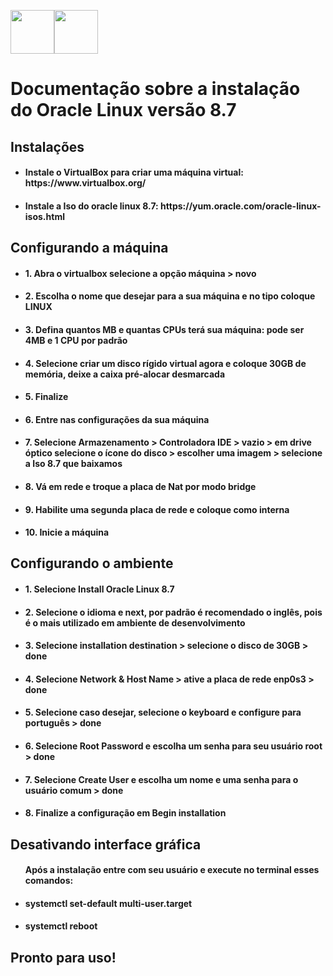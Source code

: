 <img style="width:70px; height:70px" src="https://cdn.jsdelivr.net/gh/devicons/devicon/icons/linux/linux-original.svg" /><img style="width:70px; height:70px" src="https://cdn.jsdelivr.net/gh/devicons/devicon/icons/oracle/oracle-original.svg" />
                    
# Documentação sobre a instalação do Oracle Linux versão 8.7

<h2>Instalações</h2>

<ul>
<h4><li>Instale o VirtualBox para criar uma máquina virtual: https://www.virtualbox.org/</li></h4>
<h4><li>Instale a Iso do oracle linux 8.7: https://yum.oracle.com/oracle-linux-isos.html</li></h4>
</ul>

<h2>Configurando a máquina</h2>
<ul>
<h4><li>1. Abra o virtualbox selecione a opção máquina > novo</li></h4>
<h4><li>2. Escolha o nome que desejar para a sua máquina e no tipo coloque LINUX</li></h4>
<h4><li>3. Defina quantos MB e quantas CPUs terá sua máquina: pode ser 4MB e 1 CPU por padrão</li></h4>
<h4><li>4. Selecione criar um disco rígido virtual agora e coloque 30GB de memória, deixe a caixa pré-alocar desmarcada</li></h4>
<h4><li>5. Finalize</li></h4>
<h4><li>6. Entre nas configurações da sua máquina</li></h4>
<h4><li>7. Selecione Armazenamento > Controladora IDE > vazio > em drive óptico selecione o ícone do disco > escolher uma imagem > selecione a Iso 8.7 que baixamos</li></h4>
<h4><li>8. Vá em rede e troque a placa de Nat por modo bridge</li></h4>
<h4><li>9. Habilite uma segunda placa de rede e coloque como interna</li></h4>
<h4><li>10. Inicie a máquina</li></h4>
</ul>

<h2>Configurando o ambiente</h2>
<ul>
<h4><li>1. Selecione Install Oracle Linux 8.7</li></h4>
<h4><li>2. Selecione o idioma e next, por padrão é recomendado o inglês, pois é o mais utilizado em ambiente de desenvolvimento</li></h4>
<h4><li>3. Selecione installation destination > selecione o disco de 30GB > done </li></h4>
<h4><li>4. Selecione Network & Host Name > ative a placa de rede enp0s3 > done </li></h4>
<h4><li>5. Selecione caso desejar, selecione o keyboard e configure para português > done</li></h4>
<h4><li>6. Selecione Root Password e escolha um senha para seu usuário root > done</li></h4>
<h4><li>7. Selecione Create User e escolha um nome e uma senha para o usuário comum > done</li></h4>
<h4><li>8. Finalize a configuração em Begin installation</li>
</ul>

<h2>Desativando interface gráfica</h2>
<ul>
<h4>Após a instalação entre com seu usuário e execute no terminal esses comandos:</h4>
<h4><li>systemctl set-default multi-user.target</li></h4>
<h4><li>systemctl reboot</li></h4>
</ul>

## Pronto para uso! 
